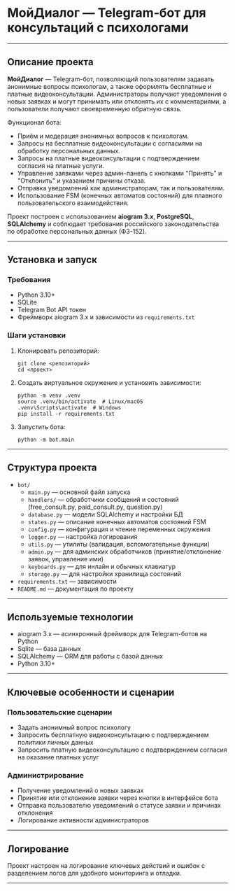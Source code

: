 # МойДиалог — Telegram-бот для консультаций с психологами

---

## Описание проекта

**МойДиалог** — Telegram-бот, позволяющий пользователям задавать анонимные вопросы психологам, а также оформлять бесплатные и платные видеоконсультации. Администраторы получают уведомления о новых заявках и могут принимать или отклонять их с комментариями, а пользователи получают своевременную обратную связь.

Функционал бота:
- Приём и модерация анонимных вопросов к психологам.
- Запросы на бесплатные видеоконсультации с согласиями на обработку персональных данных.
- Запросы на платные видеоконсультации с подтверждением согласия на платные услуги.
- Управление заявками через админ-панель с кнопками "Принять" и "Отклонить" и указанием причины отказа.
- Отправка уведомлений как администраторам, так и пользователям.
- Использование FSM (конечных автоматов состояний) для плавного пользовательского взаимодействия.

Проект построен с использованием **aiogram 3.x**, **PostgreSQL**, **SQLAlchemy** и соблюдает требования российского законодательства по обработке персональных данных (ФЗ-152).

---

## Установка и запуск

### Требования

- Python 3.10+
- SQLite
- Telegram Bot API токен
- Фреймворк aiogram 3.x и зависимости из `requirements.txt`

### Шаги установки

1. Клонировать репозиторий:

    ```
    git clone <репозиторий>
    cd <проект>
    ```

2. Создать виртуальное окружение и установить зависимости:

    ```
    python -m venv .venv
    source .venv/bin/activate  # Linux/macOS
    .venv\Scripts\activate  # Windows
    pip install -r requirements.txt
    ```


3. Запустить бота:

    ```
    python -m bot.main
    ```

---

## Структура проекта

- `bot/`
  - `main.py` — основной файл запуска
  - `handlers/` — обработчики сообщений и состояний (free_consult.py, paid_consult.py, question.py)
  - `database.py` — модели SQLAlchemy и настройки БД
  - `states.py` — описание конечных автоматов состояний FSM
  - `config.py` — конфигурация и чтение переменных окружения
  - `logger.py` — настройка логирования
  - `utils.py` — утилиты (валидация, вспомогательные функции)
  - `admin.py` — для админских обработчиков (принятие/отклонение заявок, управление ими)
  - `keyboards.py` — для инлайн и обычных клавиатур
  - `storage.py` — для настройки хранилища состояний
- `requirements.txt` — зависимости
- `README.md` — документация по проекту

---

## Используемые технологии

- aiogram 3.x — асинхронный фреймворк для Telegram-ботов на Python
- Sqlite — база данных
- SQLAlchemy — ORM для работы с базой данных
- Python 3.10+

---

## Ключевые особенности и сценарии

### Пользовательские сценарии

- Задать анонимный вопрос психологу
- Запросить бесплатную видеоконсультацию с подтверждением политики личных данных
- Запросить платную видеоконсультацию с подтверждением согласия на оказание платных услуг


### Администрирование

- Получение уведомлений о новых заявках
- Принятие или отклонение заявки через кнопки в интерфейсе бота
- Отправка пользователю уведомлений о статусе заявки и причинах отклонения
- Логирование активности администраторов

---

## Логирование

Проект настроен на логирование ключевых действий и ошибок с разделением логов для удобного мониторинга и отладки.

---
